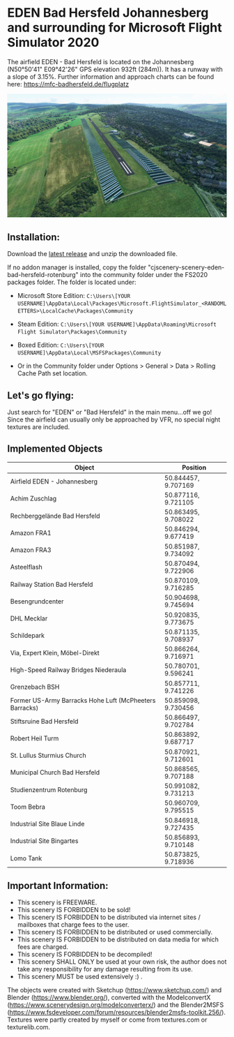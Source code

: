 # EDEN Bad Hersfeld Johannesberg and surrounding for Microsoft Flight Simulator 2020

The airfield EDEN - Bad Hersfeld is located on the Johannesberg (N50°50'41" E09°42'26" GPS elevation 932ft (284m)). It has a runway with a slope of 3.15%. Further information and approach charts can be found here: 
https://mfc-badhersfeld.de/flugplatz

![EDEN - Bad Hersfeld](https://raw.githubusercontent.com/christophjurczyk/MSFS2020_EDEN_Bad_Hersfeld_Scenery/master/screenshots/1.jpg)

## Installation:
Download the [latest release](https://github.com/christophjurczyk/MSFS2020_EDEN_Bad_Hersfeld_Scenery/releases) and unzip the downloaded file.

If no addon manager is installed, copy the folder "cjscenery-scenery-eden-bad-hersfeld-rotenburg" into the community folder under the FS2020 packages folder. The folder is located under:
- Microsoft Store Edition:
`C:\Users\[YOUR USERNAME]\AppData\Local\Packages\Microsoft.FlightSimulator_<RANDOMLETTERS>\LocalCache\Packages\Community`

- Steam Edition:
`C:\Users\[YOUR USERNAME]\AppData\Roaming\Microsoft Flight Simulator\Packages\Community`

- Boxed Edition:
`C:\Users\[YOUR USERNAME]\AppData\Local\MSFSPackages\Community`

- Or in the Community folder under Options > General > Data > Rolling Cache Path set location.

## Let's go flying:
Just search for "EDEN" or "Bad Hersfeld" in the main menu...off we go! Since the airfield can usually only be approached by VFR, no special night textures are included.

## Implemented Objects
Object | Position |
--- | --- |
Airfield EDEN - Johannesberg | 50.844457, 9.707169 |
Achim Zuschlag | 50.877116, 9.721105|
Rechberggelände Bad Hersfeld | 50.863495, 9.708022 |
Amazon FRA1 | 50.846294, 9.677419 |
Amazon FRA3 | 50.851987, 9.734092 |
Asteelflash | 50.870494, 9.722906 |
Railway Station Bad Hersfeld | 50.870109, 9.716285 |
Besengrundcenter | 50.904698, 9.745694 |
DHL Mecklar | 50.920835, 9.773675 |
Schildepark | 50.871135, 9.708937 |
Via, Expert Klein, Möbel-Direkt | 50.866264, 9.716971 |
High-Speed Railway Bridges Niederaula | 50.780701, 9.596241 |
Grenzebach BSH | 50.857711, 9.741226 | 
Former US-Army Barracks Hohe Luft (McPheeters Barracks) | 50.859098, 9.730456 |
Stiftsruine Bad Hersfeld | 50.866497, 9.702784 |
Robert Heil Turm | 50.863892, 9.687717 |
St. Lullus Sturmius Church | 50.870921, 9.712601 |
Municipal Church Bad Hersfeld | 50.868565, 9.707188 |
Studienzentrum Rotenburg | 50.991082, 9.731213 |
Toom Bebra | 50.960709, 9.795515 |
Industrial Site Blaue Linde | 50.846918, 9.727435 |
Industrial Site Bingartes | 50.856893, 9.710148 |
Lomo Tank | 50.873825, 9.718936 |

## Important Information:
- This scenery is FREEWARE.
- This scenery IS FORBIDDEN to be sold!
- This scenery IS FORBIDDEN to be distributed via internet sites / mailboxes that charge fees to the user.
- This scenery IS FORBIDDEN to be distributed or used commercially.
- This scenery IS FORBIDDEN to be distributed on data media for which fees are charged.
- This scenery IS FORBIDDEN to be decompiled!
- This scenery SHALL ONLY be used at your own risk, the author does not take any responsibility for any damage resulting from its use.
- This scenery MUST be used extensively :) .

The objects were created with Sketchup (https://www.sketchup.com/) and Blender (https://www.blender.org/), converted with the ModelconvertX (https://www.scenerydesign.org/modelconverterx/) and the Blender2MSFS (https://www.fsdeveloper.com/forum/resources/blender2msfs-toolkit.256/). Textures were partly created by myself or come from textures.com or texturelib.com.
